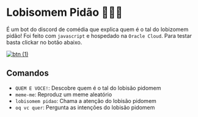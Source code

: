 # Lobisomem Pidão 👩‍🦲🐺
É um bot do discord de comédia que explica quem é o tal do lobizomem pidão! Foi feito com `javascript` e hospedado na `Oracle Cloud`. Para testar basta clickar no botão abaixo.


<a href="https://discord.com/oauth2/authorize?client_id=1078805742053769286&scope=bot" alt="Adicionar">![btn (1)](https://user-images.githubusercontent.com/50207805/221441918-98037831-5e9e-4c89-819c-85fc2c0b13b9.png)</a>


## Comandos 
- `QUEM E VOCE!`: Descobre quem é o tal do lobisão pidomem
- `meme-me`: Reproduz um meme aleatório
- `lobisomem pidao`: Chama a atenção do lobisão pidomem
- `oq vc quer`: Pergunta as intenções do lobisão pidomem